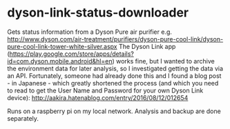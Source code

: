 # dyson-link-status-downloader
Gets status information from a Dyson Pure air purifier e.g. 
http://www.dyson.com/air-treatment/purifiers/dyson-pure-cool-link/dyson-pure-cool-link-tower-white-silver.aspx
The Dyson Link app (https://play.google.com/store/apps/details?id=com.dyson.mobile.android&hl=en) works fine, but I wanted to archive the environment data for later analysis, so I investigated getting the data via an API. Fortunately, someone had already done this and I found  a blog post - in Japanese - which greatly shortened the process (and which you need to read to get the User Name and Password for your own Dyson Link device): 
http://aakira.hatenablog.com/entry/2016/08/12/012654

Runs on a raspberry pi on my local network. 
Analysis and backup are done separately.
